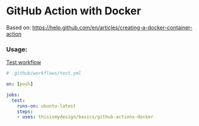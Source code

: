 # GitHub Action with Docker

Based on: https://help.github.com/en/articles/creating-a-docker-container-action

### Usage:

[Test workflow](../.github/workflows/github-actions-docker.yml)

```yml
# .github/workflows/test.yml

on: [push]

jobs:
  test:
    runs-on: ubuntu-latest
    steps:
    - uses: thisismydesign/basics/github-actions-docker
```
